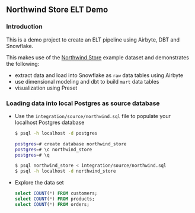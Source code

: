 ## Northwind Store ELT Demo

### Introduction
This is a demo project to create an ELT pipeline using Airbyte, DBT and Snowflake.

This makes use of the [Northwind Store](https://github.com/pthom/northwind_psql) example dataset and demonstrates the following:
- extract data and load into Snowflake as `raw` data tables using Airbyte
- use dimensional modeling and dbt to build `mart` data tables
- visualization using Preset


### Loading data into local Postgres as source database

- Use the `integration/source/northwind.sql` file to populate your localhost Postgres database
   ```bash
   $ psql -h localhost -d postgres

   postgres=# create database northwind_store
   postgres=# \c northwind_store
   postgres=# \q

   $ psql northwind_store < integration/source/northwind.sql
   $ psql -h localhost -d northwind_store
   ```

- Explore the data set
   ```sql
   select COUNT(*) FROM customers;
   select COUNT(*) FROM products;
   select COUNT(*) FROM orders;
   ```
